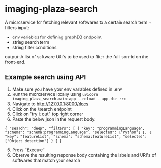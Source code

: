 # imaging-plaza-search
A microservice for fetching relevant softwares to a certain search term + filters
input:
- env variables for defining graphDB endpoint.
- string search term
- string filter conditions

output:
A list of software URI's to be used to filter the full json-ld on the front-end.

## Example search using API
1. Make sure you have your env variables defined in .env
2. Run the microservice locally using `uvicorn imaging_plaza_search.main:app --reload --app-dir src`
3. Navigate to http://127.0.0.1:8000/docs
4. Click on the /search endpoint
5. Click on "try it out" top right corner
6. Paste the below json in the request body.

```
{ "search": "deep", "filters": [ { "key": "programmingLanguage", "schema": "schema:programmingLanguage", "selected": ["Python"] }, { "key": "featureList", "schema": "schema:featureList", "selected": ["Object detection"] } ] }
```
5. Press "Execute" 
6. Observe the resulting response body containing the labels and URI's of softwares that match your search
